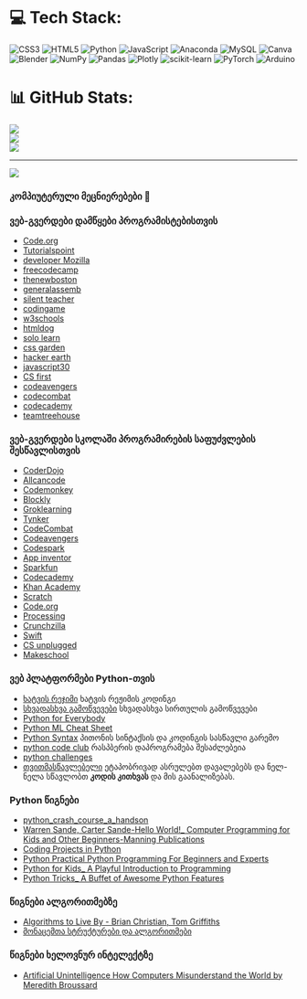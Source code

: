 
# 💻 Tech Stack:
![CSS3](https://img.shields.io/badge/css3-%231572B6.svg?style=for-the-badge&logo=css3&logoColor=white) ![HTML5](https://img.shields.io/badge/html5-%23E34F26.svg?style=for-the-badge&logo=html5&logoColor=white) ![Python](https://img.shields.io/badge/python-3670A0?style=for-the-badge&logo=python&logoColor=ffdd54) ![JavaScript](https://img.shields.io/badge/javascript-%23323330.svg?style=for-the-badge&logo=javascript&logoColor=%23F7DF1E) ![Anaconda](https://img.shields.io/badge/Anaconda-%2344A833.svg?style=for-the-badge&logo=anaconda&logoColor=white) ![MySQL](https://img.shields.io/badge/mysql-%2300f.svg?style=for-the-badge&logo=mysql&logoColor=white) ![Canva](https://img.shields.io/badge/Canva-%2300C4CC.svg?style=for-the-badge&logo=Canva&logoColor=white) ![Blender](https://img.shields.io/badge/blender-%23F5792A.svg?style=for-the-badge&logo=blender&logoColor=white) ![NumPy](https://img.shields.io/badge/numpy-%23013243.svg?style=for-the-badge&logo=numpy&logoColor=white) ![Pandas](https://img.shields.io/badge/pandas-%23150458.svg?style=for-the-badge&logo=pandas&logoColor=white) ![Plotly](https://img.shields.io/badge/Plotly-%233F4F75.svg?style=for-the-badge&logo=plotly&logoColor=white) ![scikit-learn](https://img.shields.io/badge/scikit--learn-%23F7931E.svg?style=for-the-badge&logo=scikit-learn&logoColor=white) ![PyTorch](https://img.shields.io/badge/PyTorch-%23EE4C2C.svg?style=for-the-badge&logo=PyTorch&logoColor=white) ![Arduino](https://img.shields.io/badge/-Arduino-00979D?style=for-the-badge&logo=Arduino&logoColor=white)
# 📊 GitHub Stats:
![](https://github-readme-stats.vercel.app/api?username=amirantabidze2021&theme=dark&hide_border=false&include_all_commits=false&count_private=false)<br/>
![](https://github-readme-streak-stats.herokuapp.com/?user=amirantabidze2021&theme=dark&hide_border=false)<br/>
![](https://github-readme-stats.vercel.app/api/top-langs/?username=amirantabidze2021&theme=dark&hide_border=false&include_all_commits=false&count_private=false&layout=compact)

---
[![](https://visitcount.itsvg.in/api?id=amirantabidze2021&icon=0&color=0)](https://visitcount.itsvg.in)


### კომპიუტერული მეცნიერებები 👋

### ვებ-გვერდები დამწყები პროგრამისტებისთვის
* [Code.org](https://code.org/)
* [Tutorialspoint](https://www.tutorialspoint.com/index.htm)
* [developer Mozilla](https://developer.mozilla.org/en-US/)
* [freecodecamp](https://www.freecodecamp.org/)
* [thenewboston](https://thenewboston.com/)
* [generalassemb](https://dash.generalassemb.ly/)
* [silent teacher](https://silentteacher.toxicode.fr/)
* [codingame](https://www.codingame.com/start)
* [w3schools](https://www.w3schools.com/)
* [htmldog](https://htmldog.com/)
* [solo learn](https://www.sololearn.com/home)
* [css garden](http://cssgridgarden.com/)
* [hacker earth](https://www.hackerearth.com/practice/)
* [javascript30](https://javascript30.com/)
* [CS first](https://csfirst.withgoogle.com/s/en/home)
* [codeavengers](https://www.codeavengers.com/)
* [codecombat](https://codecombat.com/)
* [codecademy](https://www.codecademy.com/)
* [teamtreehouse](https://teamtreehouse.com/)

### ვებ-გვერდები სკოლაში პროგრამირების საფუძვლების შესწავლისთვის
* [CoderDojo](https://coderdojo.com/resources/)
* [Allcancode](https://www.allcancode.com/)
* [Codemonkey](https://www.codemonkey.com/)
* [Blockly](https://blockly.games/)
* [Groklearning](https://groklearning.com/hoc/)
* [Tynker](https://www.tynker.com/hour-of-code/)
* [CodeCombat](https://codecombat.com/play?hour_of_code=true)
* [Codeavengers](https://learn.codeavengers.com/javascript/100#1.1)
* [Codespark](https://codespark.com/hour-of-code)
* [App inventor](http://appinventor.mit.edu/explore/hour-of-code.html)
* [Sparkfun](http://sparkfun.codepops.com/#0)
* [Codecademy](https://www.codecademy.com/catalog)
* [Khan Academy](https://www.khanacademy.org/hourofcode/)
* [Scratch](https://scratch.mit.edu/ideas)
* [Code.org](https://studio.code.org/hoc/1)
* [Processing](https://hello.processing.org/editor/)
* [Crunchzilla](http://www.crunchzilla.com/)
* [Swift](https://www.apple.com/au/swift/playgrounds/)
* [CS unplugged](https://www.csunplugged.org/en/)
* [Makeschool](https://makeschool.org/)

### ვებ პლატფორმები Python-თვის
* [ხატვის რეჯიმი](https://pythonturtle.org/)     ხატვის რეჟიმის კოდინგი
* [სხვადასხვა გამოწვევები](https://hourofpython.com/)   სხვადასხვა სირთულის გამოწვევები
* [Python for Everybody](https://www.py4e.com/)         
* [Python ML Cheat Sheet](https://docs.google.com/spreadsheets/d/1eNBLcKqCVN9zZQvfGUmm5bAzsETqB_ugVOlUtmvJGYU/edit#gid=0)
* [Python Syntax](https://www.101computing.net/python-syntax/)    პითონის სინტაქსის და კოდინგის სასწავლი გარემო
* [python code club](https://projects.raspberrypi.org/en/codeclub)   რასპბერის დაპროგრამება შესაძლებეია 
* [python challenges](https://type.withcode.uk/)
* [თვითმასწავლებელი](https://silentteacher.toxicode.fr/hour_of_code.html?theme=basic_python)  ეტაპობრივად ასრულებთ დავალებებს და ნელ-ნელა სწავლობთ **კოდის კითხვას** და მის გაანალიზებას.


### Python წიგნები

* [python_crash_course_a_handson](https://drive.google.com/file/d/19C_WgX5ITixrccUqdoeY_GnWN3bJg1PV/view?usp=sharing)
* [Warren Sande, Carter Sande-Hello World!_ Computer Programming for Kids and Other Beginners-Manning Publications](https://drive.google.com/file/d/1PSuP179OOu1t5xDeJZkwQo23Js3j-V_K/view?usp=sharing)
* [Coding Projects in Python](https://drive.google.com/file/d/19m0DkKWvP8ysuGLlSumVwTkaXgCNQKVp/view?usp=sharing)
* [Python  Practical Python Programming For Beginners and Experts](https://drive.google.com/file/d/1oCfwrzyZ-TVTh9D-ofWKb5txYuaoBF5k/view?usp=sharing)
* [Python for Kids_ A Playful Introduction to Programming ](https://drive.google.com/file/d/1OpCDepg1rN02SRsI_OR-nK0YZCQpskjk/view?usp=sharing)
* [Python Tricks_ A Buffet of Awesome Python Features](https://drive.google.com/file/d/1rED5Vv0VsE1rqI0LkFV0xYmG8oXnFXTE/view?usp=sharing)


### წიგნები ალგორითმებზე

* [ Algorithms to Live By - Brian Christian, Tom Griffiths](https://drive.google.com/file/d/1s270GSaxq60RuJ-pdnySP1KTtWsAKngj/view?usp=sharing)
* [მონაცემთა სტრუქტურები და ალგორითმები](https://drive.google.com/file/d/1PjtQQuDAICXx4zNaY3ZBNcp4HTXpyFP5/view?usp=sharing)


### წიგნები ხელოვნურ ინტელექტზე
* [Artificial Unintelligence How Computers Misunderstand the World by Meredith Broussard](https://drive.google.com/file/d/1QLzphkn_MtlMS5aHoRC-aHorDrisk4dm/view?usp=sharing)

